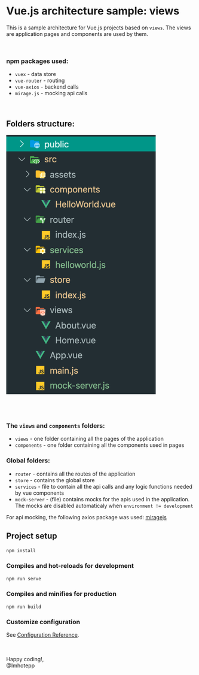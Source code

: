 # Vue.js architecture sample: views

This is a sample architecture for Vue.js projects based on `views`. The views are application pages and components are used by them. 

<br>

### npm packages used:

- `vuex` -  data store
- `vue-router` - routing
- `vue-axios` - backend calls
- `mirage.js` - mocking api calls

<br>

## Folders structure:

<img src="vue-arch-views.png" width="400px" style="text-align:center">

<br><br>


### The `views` and `components` folders:
- `views` - one folder containing all the pages of the application
- `components` - one folder containing all the components used in pages


### Global folders:

- `router` - contains all the routes of the application
- `store` - contains the global store 
- `services` - file to contain all the api calls and any logic functions needed by vue components
- `mock-server` - (file) contains mocks for the apis used in the application. The mocks are disabled automaticaly when `environment != development`

For api mocking, the following axios package was used: [miragejs](https://github.com/miragejs/miragejs)

## Project setup
```
npm install
```

### Compiles and hot-reloads for development
```
npm run serve
```

### Compiles and minifies for production
```
npm run build
```

### Customize configuration
See [Configuration Reference](https://cli.vuejs.org/config/).


<br><br>
Happy coding!,<br>
@Imhotepp